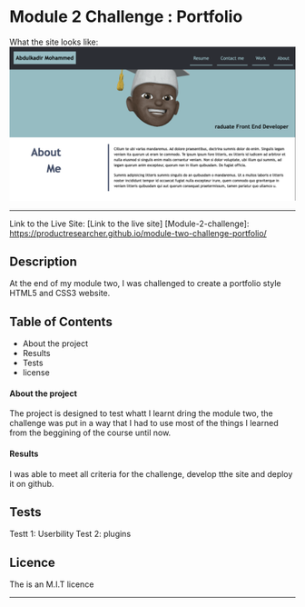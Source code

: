 # Module 2 Challenge : Portfolio
 
 What the site looks like:
![Module 2 challenge website screen shot.](images/site.png "Site screenshot")
- - - 
Link to the Live Site: [Link to the live site] 
[Module-2-challenge]: https://productresearcher.github.io/module-two-challenge-portfolio/ 

## Description

At the end of my module two, I was challenged to create a portfolio style HTML5 and CSS3 website. 


## Table of Contents

* About the project
* Results
* Tests
* license


#### About the project
The project is designed to test whatt I learnt dring the module two, the challenge was put in a way that I had to use most of the things I learned from the beggining of the course until now.

#### Results
I was able to meet all criteria for the challenge, develop tthe site and deploy it on github.

## Tests

Testt 1: Userbility
Test 2: plugins

## Licence

The is an M.I.T licence

---


